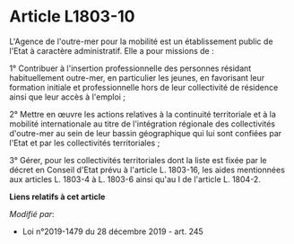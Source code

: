 # Article L1803-10

L'Agence de l'outre-mer pour la mobilité est un établissement public de l'Etat à caractère administratif. Elle a pour
missions de :

1° Contribuer à l'insertion professionnelle des personnes résidant habituellement outre-mer, en particulier les jeunes, en
favorisant leur formation initiale et professionnelle hors de leur collectivité de résidence ainsi que leur accès à
l'emploi ;

2° Mettre en œuvre les actions relatives à la continuité territoriale et à la mobilité internationale au titre de
l'intégration régionale des collectivités d'outre-mer au sein de leur bassin géographique qui lui sont confiées par l'Etat et
par les collectivités territoriales ;

3° Gérer, pour les collectivités territoriales dont la liste est fixée par le décret en Conseil d'Etat prévu à l'article L.
1803-16, les aides mentionnées aux articles L. 1803-4 à L. 1803-6 ainsi qu'au I de l'article L. 1804-2.

**Liens relatifs à cet article**

_Modifié par_:

  - Loi n°2019-1479 du 28 décembre 2019 - art. 245
